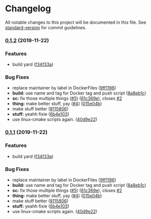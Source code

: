 # Changelog

All notable changes to this project will be documented in this file. See [standard-version](https://github.com/conventional-changelog/standard-version) for commit guidelines.

### [0.1.2](https://github.com/vidavidorra/homebrew-collection/compare/v3.0.0...v0.1.2) (2019-11-22)


### Features

* build yard ([f34f33a](https://github.com/vidavidorra/homebrew-collection/commit/f34f33a8f4b32222259ea1deb25abbb0b4441199))


### Bug Fixes

* replace maintainer by label in DockerFiles ([9ff1196](https://github.com/vidavidorra/homebrew-collection/commit/9ff119667fe2805acb7080bd05bb0f167f156619))
* **build:** use name and tag for Docker tag and push script ([8a8eb1c](https://github.com/vidavidorra/homebrew-collection/commit/8a8eb1c1089ce05d8c76c88cfcbdc93431dc6b7f))
* **sc:** fix those multiple things ([#5](https://github.com/vidavidorra/homebrew-collection/issues/5)) ([61c369e](https://github.com/vidavidorra/homebrew-collection/commit/61c369edc0a28c78b5f43f5dbe64b2bf1207ac6b)), closes [#2](https://github.com/vidavidorra/homebrew-collection/issues/2)
* **thing:** make better stuff, yay ([#4](https://github.com/vidavidorra/homebrew-collection/issues/4)) ([015e04b](https://github.com/vidavidorra/homebrew-collection/commit/015e04bdfea89d58063a6ed30717401c2b3625a4))
* make stuff better ([8115806](https://github.com/vidavidorra/homebrew-collection/commit/8115806c74e98cbf83cb30d62a5911c285391ab3))
* **stuff:** yeahh fixie ([6b4e103](https://github.com/vidavidorra/homebrew-collection/commit/6b4e1037a8eb8d1296a4d684a7d539b32b3ee69b))
* use linux-cmake scripts again. ([40d9e22](https://github.com/vidavidorra/homebrew-collection/commit/40d9e22dc9739f0ce566fac7239c49b7e2cf161b))

### [0.1.1](https://github.com/vidavidorra/homebrew-collection/compare/v3.0.0...v0.1.1) (2019-11-22)

### Features

- build yard ([f34f33a](https://github.com/vidavidorra/homebrew-collection/commit/f34f33a8f4b32222259ea1deb25abbb0b4441199))

### Bug Fixes

- replace maintainer by label in DockerFiles ([9ff1196](https://github.com/vidavidorra/homebrew-collection/commit/9ff119667fe2805acb7080bd05bb0f167f156619))
- **build:** use name and tag for Docker tag and push script ([8a8eb1c](https://github.com/vidavidorra/homebrew-collection/commit/8a8eb1c1089ce05d8c76c88cfcbdc93431dc6b7f))
- **sc:** fix those multiple things ([#5](https://github.com/vidavidorra/homebrew-collection/issues/5)) ([61c369e](https://github.com/vidavidorra/homebrew-collection/commit/61c369edc0a28c78b5f43f5dbe64b2bf1207ac6b)), closes [#2](https://github.com/vidavidorra/homebrew-collection/issues/2)
- **thing:** make better stuff, yay ([#4](https://github.com/vidavidorra/homebrew-collection/issues/4)) ([015e04b](https://github.com/vidavidorra/homebrew-collection/commit/015e04bdfea89d58063a6ed30717401c2b3625a4))
- make stuff better ([8115806](https://github.com/vidavidorra/homebrew-collection/commit/8115806c74e98cbf83cb30d62a5911c285391ab3))
- **stuff:** yeahh fixie ([6b4e103](https://github.com/vidavidorra/homebrew-collection/commit/6b4e1037a8eb8d1296a4d684a7d539b32b3ee69b))
- use linux-cmake scripts again. ([40d9e22](https://github.com/vidavidorra/homebrew-collection/commit/40d9e22dc9739f0ce566fac7239c49b7e2cf161b))
